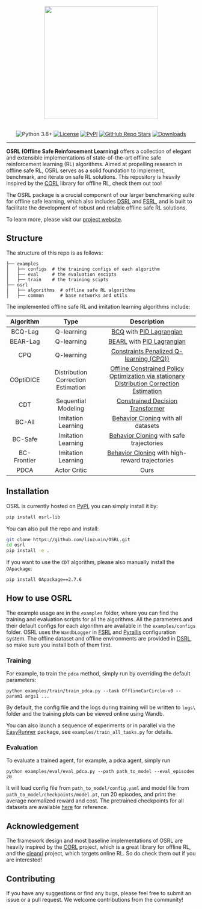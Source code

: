 <div align="center">
  <a href="http://www.offline-saferl.org"><img width="300px" height="auto" src="https://github.com/liuzuxin/osrl/raw/main/docs/_static/images/osrl-logo.png"></a>
</div>

<br/>

<div align="center">

  <a>![Python 3.8+](https://img.shields.io/badge/Python-3.8%2B-brightgreen.svg)</a>
  [![License](https://img.shields.io/badge/License-Apache-blue.svg)](#license)
  [![PyPI](https://img.shields.io/pypi/v/osrl-lib?logo=pypi)](https://pypi.org/project/osrl-lib)
  [![GitHub Repo Stars](https://img.shields.io/github/stars/liuzuxin/osrl?color=brightgreen&logo=github)](https://github.com/liuzuxin/osrl/stargazers)
  [![Downloads](https://static.pepy.tech/personalized-badge/osrl-lib?period=total&left_color=grey&right_color=blue&left_text=downloads)](https://pepy.tech/project/osrl-lib)
  <!-- [![Documentation Status](https://img.shields.io/readthedocs/fsrl?logo=readthedocs)](https://fsrl.readthedocs.io) -->
  <!-- [![CodeCov](https://codecov.io/github/liuzuxin/fsrl/branch/main/graph/badge.svg?token=BU27LTW9F3)](https://codecov.io/github/liuzuxin/fsrl)
  [![Tests](https://github.com/liuzuxin/fsrl/actions/workflows/test.yml/badge.svg)](https://github.com/liuzuxin/fsrl/actions/workflows/test.yml) -->
  <!-- [![CodeCov](https://img.shields.io/codecov/c/github/liuzuxin/fsrl/main?logo=codecov)](https://app.codecov.io/gh/liuzuxin/fsrl) -->
  <!-- [![tests](https://img.shields.io/github/actions/workflow/status/liuzuxin/fsrl/test.yml?label=tests&logo=github)](https://github.com/liuzuxin/fsrl/tree/HEAD/tests) -->

</div>

---

**OSRL (Offline Safe Reinforcement Learning)** offers a collection of elegant and extensible implementations of state-of-the-art offline safe reinforcement learning (RL) algorithms. Aimed at propelling research in offline safe RL, OSRL serves as a solid foundation to implement, benchmark, and iterate on safe RL solutions. This repository is heavily inspired by the [CORL](https://github.com/corl-team/CORL) library for offline RL, check them out too!

The OSRL package is a crucial component of our larger benchmarking suite for offline safe learning, which also includes [DSRL](https://github.com/liuzuxin/DSRL) and [FSRL](https://github.com/liuzuxin/FSRL), and is built to facilitate the development of robust and reliable offline safe RL solutions.

To learn more, please visit our [project website](http://www.offline-saferl.org).

## Structure
The structure of this repo is as follows:
```
├── examples
│   ├── configs  # the training configs of each algorithm
│   ├── eval     # the evaluation escipts
│   ├── train    # the training scipts
├── osrl
│   ├── algorithms  # offline safe RL algorithms
│   ├── common      # base networks and utils
```
The implemented offline safe RL and imitation learning algorithms include:

| Algorithm           | Type           | Description           |
|:-------------------:|:-----------------:|:------------------------:|
| BCQ-Lag             | Q-learning           | [BCQ](https://arxiv.org/pdf/1812.02900.pdf) with [PID Lagrangian](https://arxiv.org/abs/2007.03964) |
| BEAR-Lag            | Q-learning           | [BEARL](https://arxiv.org/abs/1906.00949) with [PID Lagrangian](https://arxiv.org/abs/2007.03964)   |
| CPQ                 | Q-learning           | [Constraints Penalized Q-learning (CPQ))](https://arxiv.org/abs/2107.09003) |
| COptiDICE           | Distribution Correction Estimation           | [Offline Constrained Policy Optimization via stationary DIstribution Correction Estimation](https://arxiv.org/abs/2204.08957) |
| CDT                 | Sequential Modeling | [Constrained Decision Transformer](https://arxiv.org/abs/2302.07351) |
| BC-All                 | Imitation Learning | [Behavior Cloning](https://arxiv.org/abs/2302.07351) with all datasets |
| BC-Safe                 | Imitation Learning | [Behavior Cloning](https://arxiv.org/abs/2302.07351) with safe trajectories |
| BC-Frontier                 | Imitation Learning | [Behavior Cloning](https://arxiv.org/abs/2302.07351) with high-reward trajectories |
| PDCA                | Actor Critic | Ours |


## Installation

OSRL is currently hosted on [PyPI](https://pypi.org/project/osrl-lib), you can simply install it by:

```bash
pip install osrl-lib
```

You can also pull the repo and install:
```bash
git clone https://github.com/liuzuxin/OSRL.git
cd osrl
pip install -e .
```

If you want to use the `CDT` algorithm, please also manually install the `OApackage`:
```bash
pip install OApackage==2.7.6
```

## How to use OSRL

The example usage are in the `examples` folder, where you can find the training and evaluation scripts for all the algorithms. 
All the parameters and their default configs for each algorithm are available in the `examples/configs` folder. 
OSRL uses the `WandbLogger` in [FSRL](https://github.com/liuzuxin/FSRL) and [Pyrallis](https://github.com/eladrich/pyrallis) configuration system. The offline dataset and offline environments are provided in [DSRL](https://github.com/liuzuxin/DSRL), so make sure you install both of them first.

### Training
For example, to train the `pdca` method, simply run by overriding the default parameters:

```shell
python examples/train/train_pdca.py --task OfflineCarCircle-v0 --param1 args1 ...
```
By default, the config file and the logs during training will be written to `logs\` folder and the training plots can be viewed online using Wandb.

You can also launch a sequence of experiments or in parallel via the [EasyRunner](https://github.com/liuzuxin/easy-runner) package, see `examples/train_all_tasks.py` for details.

### Evaluation
To evaluate a trained agent, for example, a pdca agent, simply run
```shell
python examples/eval/eval_pdca.py --path path_to_model --eval_episodes 20
```
It will load config file from `path_to_model/config.yaml` and model file from `path_to_model/checkpoints/model.pt`, run 20 episodes, and print the average normalized reward and cost. The pretrained checkpoints for all datasets are available [here](https://drive.google.com/drive/folders/1lZmw2NVNR4YGUdrkih9o3rTMDrWCI_jw?usp=sharing) for reference.

## Acknowledgement

The framework design and most baseline implementations of OSRL are heavily inspired by the [CORL](https://github.com/corl-team/CORL) project, which is a great library for offline RL, and the [cleanrl](https://github.com/vwxyzjn/cleanrl) project, which targets online RL. So do check them out if you are interested!


## Contributing

If you have any suggestions or find any bugs, please feel free to submit an issue or a pull request. We welcome contributions from the community! 
